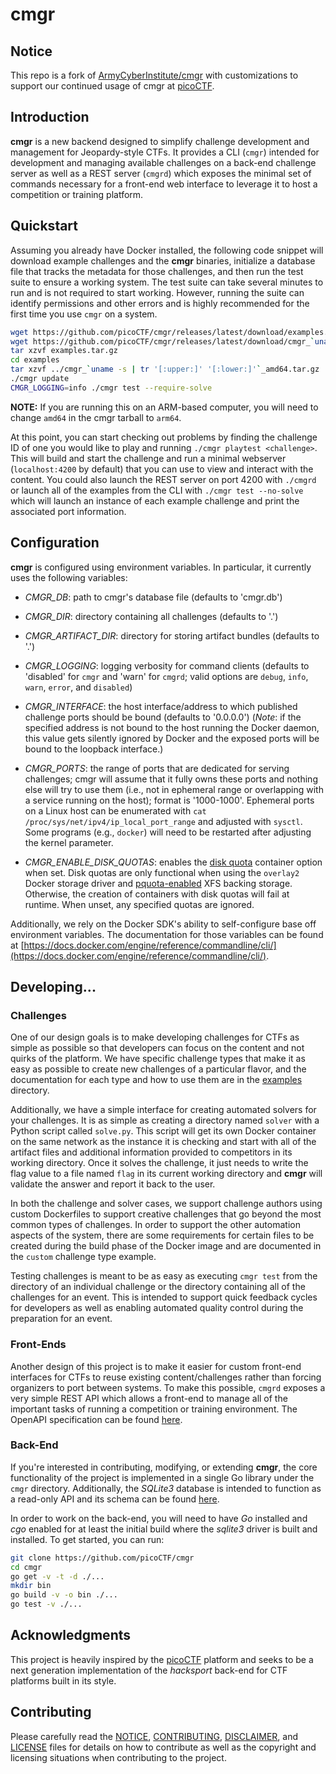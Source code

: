 # cmgr

## Notice

This repo is a fork of [ArmyCyberInstitute/cmgr](https://github.com/ArmyCyberInstitute/cmgr) with
customizations to support our continued usage of cmgr at [picoCTF](https://picoctf.org/).

## Introduction

**cmgr** is a new backend designed to simplify challenge development and
management for Jeopardy-style CTFs.  It provides a CLI (`cmgr`) intended for
development and managing available challenges on a back-end challenge server
as well as a REST server (`cmgrd`) which exposes the minimal set of commands
necessary for a front-end web interface to leverage it to host a competition
or training platform.

## Quickstart

Assuming you already have Docker installed, the following code snippet will
download example challenges and the **cmgr** binaries, initialize a
database file that tracks the metadata for those challenges, and then run the
test suite to ensure a working system.  The test suite can take several minutes
to run and is not required to start working.  However, running the suite can
identify permissions and other errors and is highly recommended for the first
time you use `cmgr` on a system.

```sh
wget https://github.com/picoCTF/cmgr/releases/latest/download/examples.tar.gz
wget https://github.com/picoCTF/cmgr/releases/latest/download/cmgr_`uname -s | tr '[:upper:]' '[:lower:]'`_amd64.tar.gz
tar xzvf examples.tar.gz
cd examples
tar xzvf ../cmgr_`uname -s | tr '[:upper:]' '[:lower:]'`_amd64.tar.gz
./cmgr update
CMGR_LOGGING=info ./cmgr test --require-solve
```

**NOTE:** If you are running this on an ARM-based computer, you will need to change `amd64` in the cmgr tarball to `arm64`.

At this point, you can start checking out problems by finding the challenge ID
of one you would like to play and running `./cmgr playtest <challenge>`.  This
will build and start the challenge and run a minimal webserver (`localhost:4200`
by default) that you can use to view and interact with the content.  You could
also launch the REST server on port 4200 with `./cmgrd` or launch all of the
examples from the CLI with `./cmgr test --no-solve` which will launch an
instance of each example challenge and print the associated port information.

## Configuration

**cmgr** is configured using environment variables.  In particular, it
currently uses the following variables:

- *CMGR\_DB*: path to cmgr's database file (defaults to 'cmgr.db')

- *CMGR\_DIR*: directory containing all challenges (defaults to '.')

- *CMGR\_ARTIFACT\_DIR*: directory for storing artifact bundles (defaults to '.')

- *CMGR\_LOGGING*: logging verbosity for command clients (defaults to
'disabled' for `cmgr` and 'warn' for `cmgrd`; valid options are `debug`,
`info`, `warn`, `error`, and `disabled`)

- *CMGR\_INTERFACE*: the host interface/address to which published challenge
ports should be bound (defaults to '0.0.0.0') (_Note_: if the specified
address is not bound to the host running the Docker daemon, this value gets
silently ignored by Docker and the exposed ports will be bound to the loopback
interface.)

- *CMGR\_PORTS*: the range of ports that are dedicated for serving challenges;
cmgr will assume that it fully owns these ports and nothing else will try
to use them (i.e., not in ephemeral range or overlapping with a service
running on the host); format is '1000-1000'.  Ephemeral ports on a Linux host
can be enumerated with `cat /proc/sys/net/ipv4/ip_local_port_range` and adjusted
with `sysctl`.  Some programs (e.g., `docker`) will need to be restarted after
adjusting the kernel parameter.

- *CMGR\_ENABLE\_DISK\_QUOTAS*: enables the [disk
  quota](examples/markdown_challenges.md#challenge-options) container option when set. Disk quotas
  are only functional when using the `overlay2` Docker storage driver and
  [pquota-enabled](https://access.redhat.com/documentation/en-us/red_hat_enterprise_linux/7/html/storage_administration_guide/xfsquota)
  XFS backing storage. Otherwise, the creation of containers with disk quotas will fail at runtime.
  When unset, any specified quotas are ignored.

Additionally, we rely on the Docker SDK's ability to self-configure base off
environment variables.  The documentation for those variables can be found at
[https://docs.docker.com/engine/reference/commandline/cli/](https://docs.docker.com/engine/reference/commandline/cli/).

## Developing...

### Challenges

One of our design goals is to make developing challenges for CTFs as simple as
possible so that developers can focus on the content and not quirks of the
platform.  We have specific challenge types that make it as easy as possible to
create new challenges of a particular flavor, and the documentation for each
type and how to use them are in the [examples](examples/) directory.

Additionally, we have a simple interface for creating automated solvers for
your challenges.  It is as simple as creating a directory named `solver` with
a Python script called `solve.py`.  This script will get its own Docker
container on the same network as the instance it is checking and start with
all of the artifact files and additional information provided to competitors in
its working directory.  Once it solves the challenge, it just needs to write
the flag value to a file named `flag` in its current working directory and
**cmgr** will validate the answer and report it back to the user.

In both the challenge and solver cases, we support challenge authors using
custom Dockerfiles to support creative challenges that go beyond the most
common types of challenges.  In order to support the other automation aspects
of the system, there are some requirements for certain files to be created
during the build phase of the Docker image and are documented in the `custom`
challenge type example.

Testing challenges is meant to be as easy as executing `cmgr test` from the
directory of an individual challenge or the directory containing all of the
challenges for an event.  This is intended to support quick feedback cycles
for developers as well as enabling automated quality control during the
preparation for an event.

### Front-Ends

Another design of this project is to make it easier for custom front-end
interfaces for CTFs to reuse existing content/challenges rather than forcing
organizers to port between systems.  To make this possible, `cmgrd` exposes a
very simple REST API which allows a front-end to manage all of the important
tasks of running a competition or training environment.  The OpenAPI specification
can be found [here](cmd/cmgrd/swagger.yaml).

### Back-End

If you're interested in contributing, modifying, or extending **cmgr**, the
core functionality of the project is implemented in a single Go library under
the `cmgr` directory.
Additionally, the _SQLite3_ database is intended to function as a read-only
API and its schema can be found [here](cmgr/database.go).

In order to work on the back-end, you will need to have _Go_ installed and
_cgo_ enabled for at least the initial build where the _sqlite3_ driver is
built and installed.  To get started, you can run:

```sh
git clone https://github.com/picoCTF/cmgr
cd cmgr
go get -v -t -d ./...
mkdir bin
go build -v -o bin ./...
go test -v ./...
```

## Acknowledgments

This project is heavily inspired by the
[picoCTF](https://github.com/picoCTF/picoCTF) platform and seeks to be a next
generation implementation of the _hacksport_ back-end for CTF platforms built
in its style.

## Contributing

Please carefully read the [NOTICE](Notice), [CONTRIBUTING](CONTRIBUTING.md),
[DISCLAIMER](DISCLAIMER.md), and [LICENSE](LICENSE) files for details on how
to contribute as well as the copyright and licensing situations when
contributing to the project.
